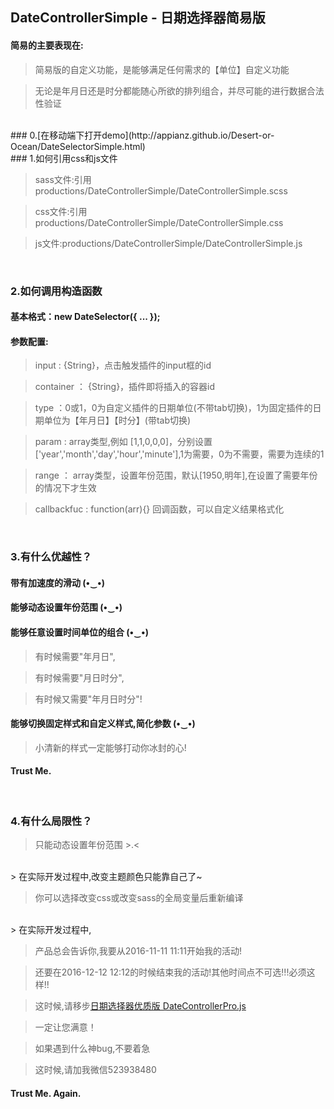 ## DateControllerSimple - 日期选择器简易版

#### 简易的主要表现在:

> 简易版的自定义功能，是能够满足任何需求的【单位】自定义功能

> 无论是年月日还是时分都能随心所欲的排列组合，并尽可能的进行数据合法性验证

<br/>
### 0.[在移动端下打开demo](http://appianz.github.io/Desert-or-Ocean/DateSelectorSimple.html)
<br/>
### 1.如何引用css和js文件

> sass文件:引用productions/DateControllerSimple/DateControllerSimple.scss

> css文件:引用productions/DateControllerSimple/DateControllerSimple.css

> js文件:productions/DateControllerSimple/DateControllerSimple.js

<br/>

### 2.如何调用构造函数

#### 基本格式：new DateSelector({ ... });

#### 参数配置:

> input : {String}，点击触发插件的input框的id

> container ： {String}，插件即将插入的容器id

> type ：0或1，0为自定义插件的日期单位(不带tab切换)，1为固定插件的日期单位为【年月日】【时分】(带tab切换)

> param : array类型,例如 [1,1,0,0,0]，分别设置['year','month','day','hour','minute'],1为需要，0为不需要，需要为连续的1

> range ： array类型，设置年份范围，默认[1950,明年],在设置了需要年份的情况下才生效

> callbackfuc : function(arr){} 回调函数，可以自定义结果格式化

<br/>

### 3.有什么优越性？

#### 带有加速度的滑动 (•‿•)

#### 能够动态设置年份范围 (•‿•) 

#### 能够任意设置时间单位的组合 (•‿•)

> 有时候需要"年月日",

> 有时候需要"月日时分",

> 有时候又需要"年月日时分"!

#### 能够切换固定样式和自定义样式,简化参数 (•‿•) 

> 小清新的样式一定能够打动你冰封的心!

#### Trust Me.
<br/>

### 4.有什么局限性？

> 只能动态设置年份范围 >.<
<br/>
> 在实际开发过程中,改变主题颜色只能靠自己了~

> 你可以选择改变css或改变sass的全局变量后重新编译
<br/>
> 在实际开发过程中,

> 产品总会告诉你,我要从2016-11-11 11:11开始我的活动!

> 还要在2016-12-12 12:12的时候结束我的活动!其他时间点不可选!!!必须这样!!

> 这时候,请移步[日期选择器优质版 DateControllerPro.js](https://github.com/AppianZ/Desert-or-Ocean/tree/master/AppianZ/productions/DateControllerPro)

> 一定让您满意！

> 如果遇到什么神bug,不要着急

> 这时候,请加我微信523938480

#### Trust Me. Again.
   

